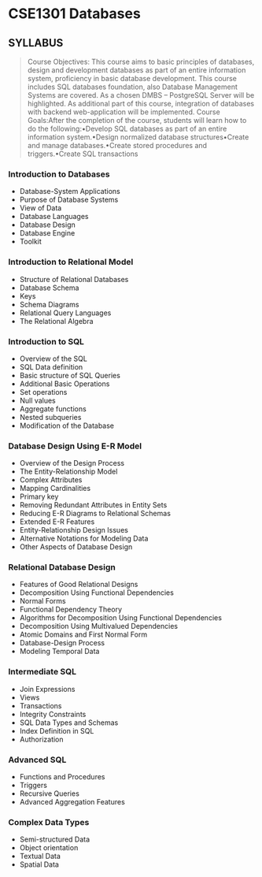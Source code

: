 # CSE1301 Databases

## SYLLABUS

> Course Objectives: This course aims to basic principles of databases, design and development databases as part of an entire information system, proficiency in basic database
> development. This course includes SQL databases foundation, also Database Management Systems are covered. As a chosen DMBS – PostgreSQL Server will be highlighted. As
> additional part of this course, integration of databases with backend web-application will be implemented.
> Course Goals:After the completion of the course, students will learn how to do the following:•Develop SQL databases as part of an entire information system.•Design normalized database structures•Create and manage databases.•Create stored procedures and triggers.•Create SQL transactions

### Introduction to Databases

  - Database-System Applications
  - Purpose of Database Systems
  - View of Data
  - Database Languages
  - Database Design
  - Database Engine
  - Toolkit

### Introduction to Relational Model

  - Structure of Relational Databases
  - Database Schema
  - Keys
  - Schema Diagrams
  - Relational Query Languages
  - The Relational Algebra

### Introduction to SQL

  - Overview of  the SQL
  - SQL Data definition
  - Basic structure of SQL Queries
  - Additional Basic Operations
  - Set operations
  - Null values
  - Aggregate functions
  - Nested subqueries
  - Modification of the Database

### Database Design Using E-R Model

  - Overview of the Design Process
  - The Entity-Relationship Model
  - Complex Attributes
  - Mapping Cardinalities
  - Primary key
  - Removing Redundant Attributes in Entity Sets
  - Reducing E-R Diagrams to Relational Schemas
  - Extended E-R Features
  - Entity-Relationship Design Issues
  - Alternative Notations for Modeling Data
  - Other Aspects of Database Design

### Relational Database Design

  - Features of Good Relational Designs
  - Decomposition Using Functional Dependencies
  - Normal Forms
  - Functional Dependency Theory
  - Algorithms for Decomposition Using Functional Dependencies
  - Decomposition Using Multivalued Dependencies
  - Atomic Domains and First Normal Form
  - Database-Design Process
  - Modeling Temporal Data

### Intermediate SQL

  - Join Expressions
  - Views
  - Transactions
  - Integrity Constraints
  - SQL Data Types and Schemas
  - Index Definition in SQL
  - Authorization

### Advanced SQL

  - Functions and Procedures
  - Triggers
  - Recursive Queries
  - Advanced Aggregation Features

### Complex Data Types

  - Semi-structured Data
  - Object orientation
  - Textual Data
  - Spatial Data
